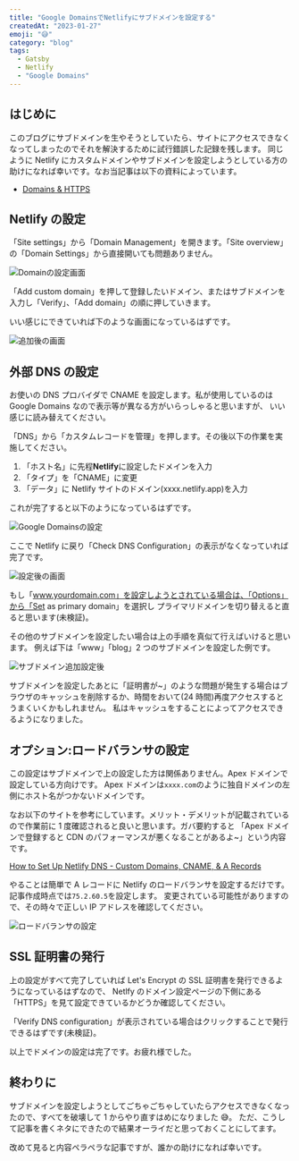 ```yaml
---
title: "Google DomainsでNetlifyにサブドメインを設定する"
createdAt: "2023-01-27"
emoji: "😅"
category: "blog"
tags:
  - Gatsby
  - Netlify
  - "Google Domains"
---
```


## はじめに

このブログにサブドメインを生やそうとしていたら、サイトにアクセスできなくなってしまったのでそれを解決するために試行錯誤した記録を残します。
同じように Netlify にカスタムドメインやサブドメインを設定しようとしている方の助けになれば幸いです。なお当記事は以下の資料によっています。

- [Domains & HTTPS](https://docs.netlify.com/domains-https/custom-domains/configure-external-dns/)

## Netlify の設定

「Site settings」から「Domain Management」を開きます。「Site overview」の「Domain Settings」から直接開いても問題ありません。

![Domainの設定画面](/images/change-this-site-domain/step-1-1.png)

「Add custom domain」を押して登録したいドメイン、またはサブドメインを入力し「Verify」、「Add domain」の順に押していきます。

いい感じにできていれば下のような画面になっているはずです。

![追加後の画面](/images/change-this-site-domain/step-1-2.png)

## 外部 DNS の設定

お使いの DNS プロバイダで CNAME を設定します。私が使用しているのは Google Domains なので表示等が異なる方がいらっしゃると思いますが、
いい感じに読み替えてください。

「DNS」から「カスタムレコードを管理」を押します。その後以下の作業を実施してください。

1. 「ホスト名」に先程**Netlify**に設定したドメインを入力
1. 「タイプ」を「CNAME」に変更
1. 「データ」に Netlify サイトのドメイン(xxxx.netlify.app)を入力

これが完了すると以下のようになっているはずです。

![Google Domainsの設定](/images/change-this-site-domain/step-2-1.png)

ここで Netlify に戻り「Check DNS Configuration」の表示がなくなっていれば完了です。

![設定後の画面](/images/change-this-site-domain/step-2-2.png)

もし「www.yourdomain.com」を設定しようとされている場合は、「Options」から「Set as primary domain」を選択し
プライマリドメインを切り替えると直ると思います(未検証)。

その他のサブドメインを設定したい場合は上の手順を真似て行えばいけると思います。
例えば下は「www」「blog」2 つのサブドメインを設定した例です。

![サブドメイン追加設定後](/images/change-this-site-domain/step-2-3.png)

サブドメインを設定したあとに「証明書が~」のような問題が発生する場合はブラウザのキャッシュを削除するか、時間をおいて(24 時間)再度アクセスするとうまくいくかもしれません。
私はキャッシュをすることによってアクセスできるようになりました。

## オプション:ロードバランサの設定

この設定はサブドメインで上の設定した方は関係ありません。Apex ドメインで設定している方向けです。
Apex ドメインは`xxxx.com`のように独自ドメインの左側にホスト名がつかないドメインです。

なお以下のサイトを参考にしています。メリット・デメリットが記載されているので作業前に 1 度確認されると良いと思います。ガバ要約すると 「Apex ドメインで登録すると CDN のパフォーマンスが悪くなることがあるよ~」という内容です。

[How to Set Up Netlify DNS - Custom Domains, CNAME, & A Records](https://www.netlify.com/blog/2020/03/26/how-to-set-up-netlify-dns-custom-domains-cname-and-a-records/)

やることは簡単で A レコードに Netlify のロードバランサを設定するだけです。記事作成時点では`75.2.60.5`を設定します。
変更されている可能性がありますので、その時々で正しい IP アドレスを確認してください。

![ロードバランサの設定](/images/change-this-site-domain/step-3-1.png)

## SSL 証明書の発行

上の設定がすべて完了していれば Let's Encrypt の SSL 証明書を発行できるようになっているはずなので、
Netlfy のドメイン設定ページの下側にある「HTTPS」を見て設定できているかどうか確認してください。

「Verify DNS configuration」が表示されている場合はクリックすることで発行できるはずです(未検証)。

以上でドメインの設定は完了です。お疲れ様でした。

## 終わりに

サブドメインを設定しようとしてごちゃごちゃしていたらアクセスできなくなったので、すべてを破壊して 1 からやり直すはめになりました 😅。
ただ、こうして記事を書くネタにできたので結果オーライだと思っておくことにしてます。

改めて見ると内容ペラペラな記事ですが、誰かの助けになれば幸いです。
